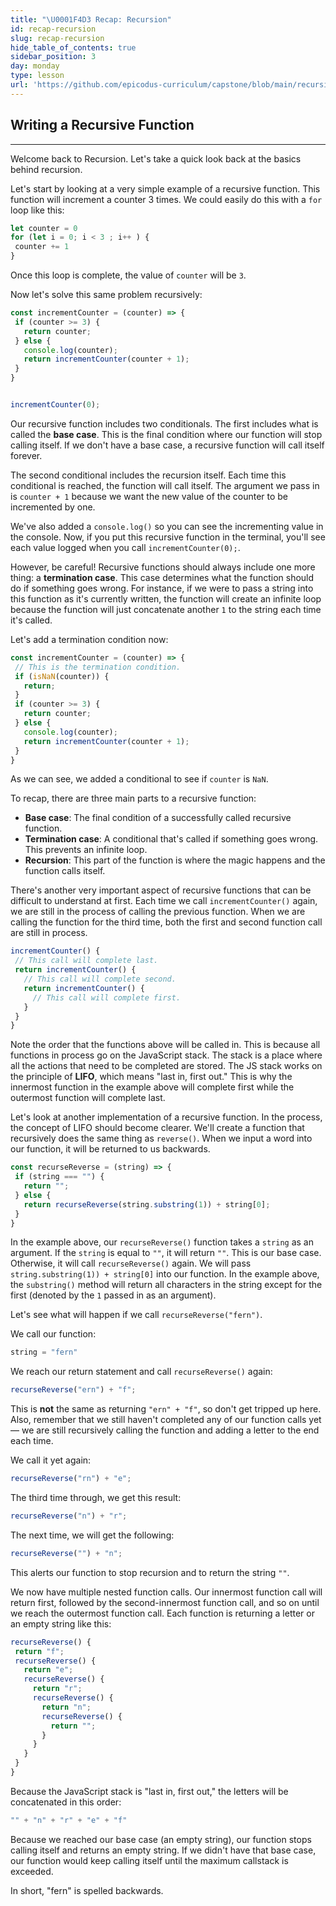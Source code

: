 ```yaml
---
title: "\U0001F4D3 Recap: Recursion"
id: recap-recursion
slug: recap-recursion
hide_table_of_contents: true
sidebar_position: 3
day: monday
type: lesson
url: 'https://github.com/epicodus-curriculum/capstone/blob/main/recursion_recap.md'
---
```


## Writing a Recursive Function
---


Welcome back to Recursion. Let's take a quick look back at the basics behind recursion.


Let's start by looking at a very simple example of a recursive function. This function will increment a counter 3 times. We could easily do this with a `for` loop like this:


```javascript
let counter = 0
for (let i = 0; i < 3 ; i++ ) {
 counter += 1
}
```


Once this loop is complete, the value of `counter` will be `3`.


Now let's solve this same problem recursively:


```js
const incrementCounter = (counter) => {
 if (counter >= 3) {
   return counter;
 } else {
   console.log(counter);
   return incrementCounter(counter + 1);
 }
}


incrementCounter(0);
```


Our recursive function includes two conditionals. The first includes what is called the **base case**. This is the final condition where our function will stop calling itself. If we don't have a base case, a recursive function will call itself forever.


The second conditional includes the recursion itself. Each time this conditional is reached, the function will call itself. The argument we pass in is `counter + 1` because we want the new value of the counter to be incremented by one.


We've also added a `console.log()` so you can see the incrementing value in the console. Now, if you put this recursive function in the terminal, you'll see each value logged when you call `incrementCounter(0);`.


However, be careful! Recursive functions should always include one more thing: a **termination case**. This case determines what the function should do if something goes wrong. For instance, if we were to pass a string into this function as it's currently written, the function will create an infinite loop because the function will just concatenate another `1` to the string each time it's called.


Let's add a termination condition now:


```javascript
const incrementCounter = (counter) => {
 // This is the termination condition.
 if (isNaN(counter)) {
   return;
 }
 if (counter >= 3) {
   return counter;
 } else {
   console.log(counter);
   return incrementCounter(counter + 1);
 }
}
```


As we can see, we added a conditional to see if `counter` is `NaN`.


To recap, there are three main parts to a recursive function:


* **Base case**: The final condition of a successfully called recursive function.
* **Termination case**: A conditional that's called if something goes wrong. This prevents an infinite loop.
* **Recursion**: This part of the function is where the magic happens and the function calls itself.


There's another very important aspect of recursive functions that can be difficult to understand at first. Each time we call `incrementCounter()` again, we are still in the process of calling the previous function. When we are calling the function for the third time, both the first and second function call are still in process.


```js
incrementCounter() {
 // This call will complete last.
 return incrementCounter() {
   // This call will complete second.
   return incrementCounter() {
     // This call will complete first.
   }
 }
}
```


Note the order that the functions above will be called in. This is because all functions in process go on the JavaScript stack. The stack is a place where all the actions that need to be completed are stored. The JS stack works on the principle of **LIFO**, which means "last in, first out." This is why the innermost function in the example above will complete first while the outermost function will complete last.


Let's look at another implementation of a recursive function. In the process, the concept of LIFO should become clearer. We'll create a function that recursively does the same thing as `reverse()`. When we input a word into our function, it will be returned to us backwards.


```js
const recurseReverse = (string) => {
 if (string === "") {
   return "";
 } else {
   return recurseReverse(string.substring(1)) + string[0];
 }
}
```


In the example above, our `recurseReverse()` function takes a `string` as an argument. If the `string` is equal to `""`, it will return `""`. This is our base case. Otherwise, it will call `recurseReverse()` again. We will pass `string.substring(1)) + string[0]` into our function. In the example above, the `substring()` method will return all characters in the string except for the first (denoted by the `1` passed in as an argument).


Let's see what will happen if we call `recurseReverse("fern")`.


We call our function:


```javascript
string = "fern"
```


We reach our return statement and call `recurseReverse()` again:


```javascript
recurseReverse("ern") + "f";
```


This is **not** the same as returning `"ern" + "f"`, so don't get tripped up here. Also, remember that we still haven't completed any of our function calls yet — we are still recursively calling the function and adding a letter to the end each time.


We call it yet again:


```javascript
recurseReverse("rn") + "e";
```


The third time through, we get this result:


```javascript
recurseReverse("n") + "r";
```


The next time, we will get the following:


```javascript
recurseReverse("") + "n";
```


This alerts our function to stop recursion and to return the string `""`.


We now have multiple nested function calls. Our innermost function call will return first, followed by the second-innermost function call, and so on until we reach the outermost function call. Each function is returning a letter or an empty string like this:


```js
recurseReverse() {
 return "f";
 recurseReverse() {
   return "e";
   recurseReverse() {
     return "r";
     recurseReverse() {
       return "n";
       recurseReverse() {
         return "";
       }
     }
   }
 }
}
```


Because the JavaScript stack is "last in, first out," the letters will be concatenated in this order:


```javascript
"" + "n" + "r" + "e" + "f"
```


Because we reached our base case (an empty string), our function stops calling itself and returns an empty string. If we didn't have that base case, our function would keep calling itself until the maximum callstack is exceeded.


In short, "fern" is spelled backwards.




